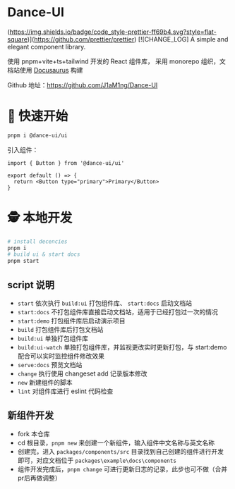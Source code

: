 # Dance-UI

(https://img.shields.io/badge/code_style-prettier-ff69b4.svg?style=flat-square)](https://github.com/prettier/prettier) [![CHANGE_LOG]
A simple and elegant component library.

使用 pnpm+vite+ts+tailwind 开发的 React 组件库， 采用 monorepo 组织，文档站使用 [Docusaurus](https://docusaurus.io/docs) 构建

Github 地址：https://github.com/J1aM1ng/Dance-UI

# 🍨 快速开始

```bash
pnpm i @dance-ui/ui
```

引入组件：

```tsx
import { Button } from '@dance-ui/ui'

export default () => {
  return <Button type="primary">Primary</Button>
}
```

# 🕵 本地开发

```bash
# install decencies
pnpm i
# build ui & start docs
pnpm start
```

## script 说明

- `start` 依次执行 `build:ui` 打包组件库、 `start:docs` 启动文档站
- `start:docs` 不打包组件库直接启动文档站，适用于已经打包过一次的情况
- `start:demo` 打包组件库后启动演示项目
- `build` 打包组件库后打包文档站
- `build:ui` 单独打包组件库
- `build:ui-watch` 单独打包组件库，并监视更改实时更新打包，与 start:demo 配合可以实时监控组件修改效果
- `serve:docs` 预览文档站
- `change` 执行使用 changeset add 记录版本修改
- `new` 新建组件的脚本
- `lint` 对组件库进行 eslint 代码检查

## 新组件开发

- fork 本仓库
- cd 根目录，`pnpm new` 来创建一个新组件，输入组件中文名称与英文名称
- 创建完，进入 `packages/components/src` 目录找到自己创建的组件进行开发即可，对应文档位于 `packages\example\docs\components`
- 组件开发完成后，`pnpm change` 可进行更新日志的记录，此步也可不做（合并pr后再做调整）
